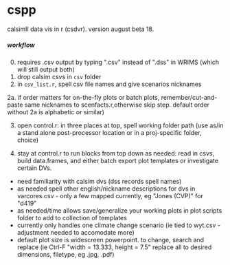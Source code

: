 # cspp
 calsimII data vis in r (csdvr). version august beta 18.
 
##### workflow #####
0. requires .csv output by typing ".csv" instead of ".dss" in WRIMS (which will still output both)
1. drop calsim csvs in `csv` folder
2. in `csv_list.r`, spell csv file names and give scenarios nicknames

2a.  if order matters for on-the-fly plots or batch plots, remember/cut-and-paste same nicknames to scenfacts.r,otherwise skip step. default order without 2a is alphabetic or similar)

3. open control.r: in three places at top, spell working folder path (use as/in a stand alone post-processor location or in a proj-specific folder, choice)

4. stay at control.r to run blocks from top down as needed: read in csvs, build data.frames, and either batch export plot templates or investigate certain DVs. 

- need familiarity with calsim dvs (dss records spell names)
- as needed spell other english/nickname descriptions for dvs in varcores.csv - only a few mapped currently, eg "Jones (CVP)" for "d419"
- as needed/time allows save/generalize your working plots in plot scripts folder to add to collection of templates
- currently only handles one climate change scenario (ie tied to wyt.csv - adjustment needed to accomodate more)
- default plot size is widescreen powerpoint. to change, search and replace (ie Ctrl-F "width = 13.333, height = 7.5" replace all to 
  desired dimensions, filetype, eg .jpg, .pdf)

